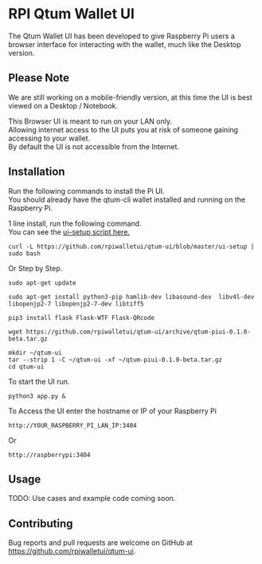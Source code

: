 # RPI Qtum Wallet UI

The Qtum Wallet UI has been developed to give Raspberry Pi users a browser interface for interacting with the wallet, much like the Desktop version.  

## Please Note  
We are still working on a mobile-friendly version, at this time the UI is best viewed on a Desktop / Notebook.  

This Browser UI is meant to run on your LAN only.  
Allowing internet access to the UI puts you at risk of someone gaining accessing to your wallet.  
By default the UI is not accessible from the Internet.  

## Installation  
Run the following commands to install the Pi UI.  
You should already have the qtum-cli wallet installed and running on the Raspberry Pi.   

1 line install, run the following command.  
You can see the [ui-setup script here.](https://github.com/rpiwalletui/qtum-ui/blob/master/ui-setup)  
```
curl -L https://github.com/rpiwalletui/qtum-ui/blob/master/ui-setup | sudo bash
```
Or Step by Step.
```
sudo apt-get update
```
```
sudo apt-get install python3-pip hamlib-dev libasound-dev  libv4l-dev libopenjp2-7 libopenjp2-7-dev libtiff5
```
```
pip3 install flask Flask-WTF Flask-QRcode
```
```
wget https://github.com/rpiwalletui/qtum-ui/archive/qtum-piui-0.1.0-beta.tar.gz
```
```
mkdir ~/qtum-ui  
tar --strip 1 -C ~/qtum-ui -xf ~/qtum-piui-0.1.0-beta.tar.gz  
cd qtum-ui
```
To start the UI run.  
```
python3 app.py &
```  
To Access the UI enter the hostname or IP of your Raspberry Pi  
```
http://YOUR_RASPBERRY_PI_LAN_IP:3404
```
Or
````
http://raspberrypi:3404
````

## Usage

TODO: Use cases and example code coming soon.  

## Contributing

Bug reports and pull requests are welcome on GitHub at https://github.com/rpiwalletui/qtum-ui.  
